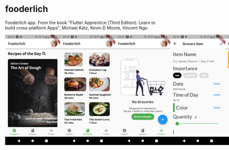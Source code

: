 # fooderlich

Fooderlich app. From the book "Flutter Apprentice (Third Edition): Learn to build cross-platform Apps", Michael Katz, Kevin D Moore, Vincent Ngo. 

<div align="left" ; style="display: flex; flex-direction: row;" padding="10px">
    <img src="screenshots/screenshot1.png" width = "180">
    <img src="screenshots/screenshot2.png" width = "180">
    <img src="screenshots/screenshot3.png" width = "180">
    <img src="screenshots/screenshot4.png" width = "180">
    <img src="screenshots/screenshot5.png" width = "180">
</div>
